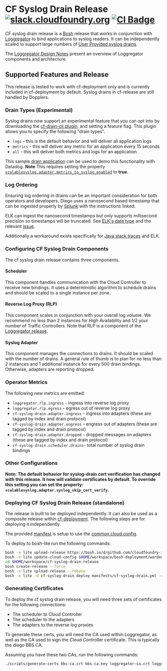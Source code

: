 # CF Syslog Drain Release [![slack.cloudfoundry.org][slack-badge]][loggregator-slack] [![CI Badge][ci-badge]][ci-pipeline]

CF syslog drain release is a [Bosh][bosh] release that works in conjunction with
[Loggregator][loggregator] to bind applications to syslog readers. It can be
independently scaled to support large numbers of [User Provided syslog
drains][syslog-drain-docs].

The [Loggregator Design Notes][loggregator-design-notes] present an overview
of Loggregator components and architecture.

## Supported Features and Release
This release is tested to work with cf-deployment only and is currently included
in cf-deployment by default. Syslog drains in cf-release are still handled by
Dopplers.

### Drain Types (Experimental)
Syslog drains now support an experimental feature that you can opt into by downloading
the [cf-drain-cli plugin](https://github.com/cloudfoundry-incubator/cf-drain-cli). and 
setting a feature flag. This plugin allows you to specify the following "drain types".

 * `logs` - this is the default behavior and will deliver all application logs
 * `metrics` - this will deliver any metric for an application every 15 seconds
 * `all` - this will deliver both metrics and logs for an application

This sample [drain application](https://github.com/cloudfoundry-incubator/loggregator-tools#syslog-to-datadog) can be used to demo this functionality with Datadog. **Note** This requires setting the property
[`scalablesyslog.adapter.metrics_to_syslog_enabled`](https://github.com/cloudfoundry/cf-syslog-drain-release/blob/develop/jobs/adapter/spec#L61) to **true**. 



### Log Ordering
Ensuring log ordering in drains can be an important consideration for both operators 
and developers. Diego uses a nanosecond based timestamp that can be ingested properly 
by [Splunk](https://answers.splunk.com/answers/1946/time-format-and-subseconds.html) with the instructions linked. 

ELK can ingest the nanosecond timestamps but only supports millisecond precision so timestamps will be truncated. See [ELK's date type](https://www.elastic.co/guide/en/elasticsearch/reference/current/date.html) and the relevant [issue](https://github.com/elastic/elasticsearch/issues/10005).

Additionally a workaround exists specifically for [Java stack traces](https://github.com/cloudfoundry/loggregator-release/blob/develop/docs/java-multi-line-work-around.md) and ELK. 

### Configuring CF Syslog Drain Components

The cf syslog drain release contains three components.

#### Scheduler

This component handles communication with the Cloud Controller to receive new
bindings. It uses a deterministic algorithm to schedule drains and should be
scaled to a single instance per zone. 

#### Reverse Log Proxy (RLP)

This component scales in conjunction with your overall log volume. We
recommend no less than 2 instances for High Availability and 1/2 your number
of Traffic Controllers. Note that RLP is a component of the [Loggregator
release][loggregator].

#### Syslog Adapter

This component manages the connections to drains. It should be scaled with the
number of drains. A general rule of thumb is to plan for no less than 2
instances and 1 additional instance for every 500 drain bindings. Otherwise,
adapters are reporting dropped.

### Operator Metrics

The following new metrics are emitted:

- `loggregator.rlp.ingress` - ingress into reverse log proxy
- `loggregator.rlp.egress` - egress out of reverse log proxy
- `cf-syslog-drain.adapter.ingress` - ingress into adapters (these are tagged by index and drain protocol)
- `cf-syslog-drain.adapter.engress` - engress out of adapters (these are tagged by index and drain protocol)
- `cf-syslog-drain.adapter.dropped` - dropped messages on adapters (these are tagged by index and drain protocol)
- `cf-syslog-drain.scheduler.drains`- total number of syslog drain bindings

### Other Configurations

**Note: The default behavior for syslog-drain cert verification has changed
with this release. It now will validate certificates by default. To override
this setting you can set the property:
`scalablesyslog.adapter.syslog_skip_cert_verify`.**

### Deploying CF Syslog Drain Release (standalone)

The release is built to be deployed independently. It can also be used as a
composite release within [cf-deployment][cf-deployment]. The following steps
are for deploying it independently.

The provided [manifest][sample-manifest] is setup to use the [common cloud
config][common-cloud-config].

To deploy to bosh-lite run the following commands:

```bash
bosh -e lite upload-release https://bosh.io/d/github.com/cloudfoundry-incubator/consul-release
bosh -e lite update-cloud-config $HOME/workspace/bosh-deployment/warden/cloud-config.yml
cd $HOME/workspace/cf-syslog-drain-release
bosh create-release --force
bosh -e lite upload-release --rebase
bosh -e lite -d cf-syslog-drain deploy manifests/cf-syslog-drain.yml -o manifests/fake-ops.yml --vars-store=/tmp/bosh-lite-ss.yml
```

### Generating Certificates

To deploy the cf syslog drain release, you will need three sets of certificates for
the following connections:

- The scheduler to Cloud Controller
- The scheduler to the adapters
- The adapters to the reverse log proxies

To generate these certs, you will need the CA used within Loggregator, as well
as the CA used to sign the Cloud Controller certificate. This is typically
the diego BBS CA.

Assuming you have these two CAs, run the following commands:

```bash
./scripts/generate-certs bbs-ca.crt bbs-ca.key loggregator-ca.crt loggregator-ca.key
```

[slack-badge]:              https://slack.cloudfoundry.org/badge.svg
[loggregator-slack]:        https://cloudfoundry.slack.com/archives/loggregator
[bosh]:                     https://bosh.io
[loggregator]:              https://code.cloudfoundry.org/loggregator
[loggregator-design-notes]: https://code.cloudfoundry.org/loggregator/tree/develop/docs/loggregator-design.md
[syslog-drain-docs]:        https://docs.cloudfoundry.org/devguide/services/log-management.html
[cf-deployment]:            https://code.cloudfoundry.org/cf-deployment
[sample-manifest]:          https://code.cloudfoundry.org/cf-syslog-drain-release/blob/master/manifests/cf-syslog-drain.yml
[common-cloud-config]:      https://code.cloudfoundry.org/bosh-deployment/blob/master/warden/cloud-config.yml
[ci-badge]:                 https://loggregator.ci.cf-app.com/api/v1/teams/main/pipelines/products/jobs/cf-syslog-drain-tests/badge
[ci-pipeline]:              https://loggregator.ci.cf-app.com/teams/main/pipelines/loggregator?groups=cf-syslog-drain
